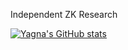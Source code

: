 Independent ZK Research

[![Yagna's GitHub stats](https://github-readme-stats.vercel.app/api?username=yagnadeepxo)](https://github.com/anuraghazra/github-readme-stats)

<!---
yagnadeepxo/yagnadeepxo is a ✨ special ✨ repository because its `README.md` (this file) appears on your GitHub profile.
You can click the Preview link to take a look at your changes.
--->
